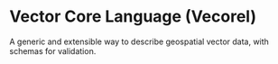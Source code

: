 # Vector Core Language (Vecorel)

A generic and extensible way to describe geospatial vector data, with schemas for validation.
